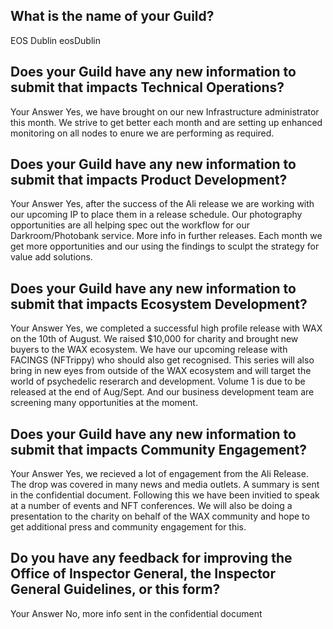 ## What is the name of your Guild?

EOS Dublin
eosDublin 

## Does your Guild have any new information to submit that impacts Technical Operations?

Your Answer
Yes, we have brought on our new Infrastructure administrator this month. We strive to get better each month and are setting up enhanced monitoring on all nodes to enure we are performing as required. 

## Does your Guild have any new information to submit that impacts Product Development?

Your Answer
Yes, after the success of the Ali release we are working with our upcoming IP to place them in a release schedule. Our photography opportunities are all helping spec out the workflow for our Darkroom/Photobank service.  More info in further releases. Each month we get more opportunities and our using the findings to sculpt the strategy for value add solutions.  

## Does your Guild have any new information to submit that impacts Ecosystem Development?

Your Answer
Yes, we completed a successful high profile release with WAX on the 10th of August. We raised $10,000 for charity and brought new buyers to the WAX ecosystem. We have our upcoming release with FACINGS (NFTrippy) who should also get recognised. This series will also bring in new eyes from outside of the WAX ecosystem and will target the world of psychedelic reserarch and development. Volume 1 is due to be released at the end of Aug/Sept. And our business development team are screening many opportunities at the moment. 

## Does your Guild have any new information to submit that impacts Community Engagement?

Your Answer
Yes, we recieved a lot of engagement from the Ali Release. The drop was covered in many news and media outlets. A summary is sent in the confidential document. Following this we have been invitied to speak at a number of events and NFT conferences. We will also be doing a presentation to the charity on behalf of the WAX community and hope to get additional press and community engagement for this.  

## Do you have any feedback for improving the Office of Inspector General, the Inspector General Guidelines, or this form?

Your Answer
No, more info sent in the confidential document
